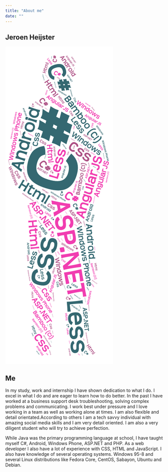 ```yaml
---
title: "About me"
date: ""
---
```


## Jeroen Heijster

[![Cloud](images/Cloud.png)](http://www.jeroenheijster.nl/wp-content/uploads/2015/02/Cloud.png)

## Me

In my study, work and internship I have shown dedication to what I do. I excel in what I do and are eager to learn how to do better. In the past I have worked at a business support desk troubleshooting, solving complex problems and communicating. I work best under pressure and I love working in a team as well as working alone at times. I am also flexible and detail orientated.According to others I am a tech savvy individual with amazing social media skills and I am very detail oriented. I am also a very diligent student who will try to achieve perfection.

While Java was the primary programming language at school, I have taught myself C#, Android, Windows Phone, ASP.NET and PHP. As a web developer I also have a lot of experience with CSS, HTML and JavaScript. I also have knowledge of several operating systems. Windows 95-8 and several Linux distributions like Fedora Core, CentOS, Sabayon, Ubuntu and Debian.

